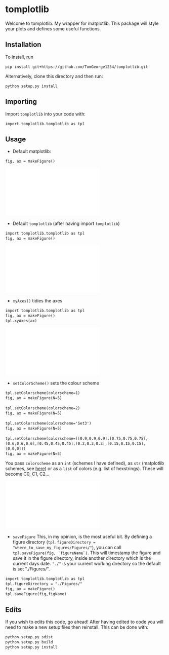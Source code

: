 # tomplotlib

Welcome to tomplotlib. My wrapper for matplotlib. 
This package will style your plots and defines some useful functions. 

## Installation
To install, run
```
pip install git+https://github.com/TomGeorge1234/tomplotlib.git
```
Alternatively, clone this directory and then run:
```
python setup.py install 
```

## Importing 
Import ```tomplotlib``` into your code with: 
```
import tomplotlib.tomplotlib as tpl 
```

## Usage
* Default matplotlib: 
```
fig, ax = makeFigure()
```

![](readmefigures/pretomplotlib.pdf)

* Default ```tomplotlib``` (after having import ```tomplotlib```)
```
import tomplotlib.tomplotlib as tpl 
fig, ax = makeFigure()
```

![](./readmefigures/posttomplotlib.pdf)

* ```xyAxes()``` tidies the axes 
```
import tomplotlib.tomplotlib as tpl 
fig, ax = makeFigure()
tpl.xyAxes(ax)

```

![](./readmefigures/xyAxes.pdf)

* ```setColorScheme()``` sets the colour scheme
```
tpl.setColorscheme(colorscheme=1)
fig, ax = makeFigure(N=5)

tpl.setColorscheme(colorscheme=2)
fig, ax = makeFigure(N=5)

tpl.setColorscheme(colorscheme='Set3')
fig, ax = makeFigure(N=5)

tpl.setColorscheme(colorscheme=[[0.9,0.9,0.9],[0.75,0.75,0.75],[0.6,0.6,0.6],[0.45,0.45,0.45],[0.3,0.3,0.3],[0.15,0.15,0.15],[0,0,0]])
fig, ax = makeFigure(N=5)
```
You pass ```colorscheme``` as an ```int``` (schemes I have defined), as ```str``` (matplotlib schemes, see [here](https://matplotlib.org/stable/tutorials/colors/colormaps.html)) or as a ```list``` of colors (e.g. list of hexstrings). These will become C0, C1, C2...

![](./readmefigures/colorschemes.pdf)


* ```saveFigure```
This, in my opinion, is the most useful bit. By defining a figure directory (```tpl.figureDirectory = "where_to_save_my_figures/Figures/"```), you can call ```tpl.saveFigure(fig, `figureName`)```. This will timestamp the figure and save it in the figure directory, inside another directory which is the current days date. ```"./"``` is your current working directory so the default is set "./Figures/".

```
import tomplotlib.tomplotlib as tpl 
tpl.figureDirectory = "./Figures/"
fig, ax = makeFigure()
tpl.saveFigure(fig,figName)
```

## Edits 
If you wish to edits this code, go ahead! After having edited to code you will need to make a new setup files then reinstall. This can be done with: 
```
python setup.py sdist
python setup.py build
python setup.py install
```